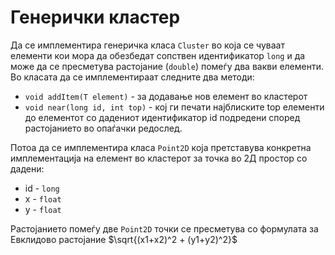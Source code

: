 # Генерички кластер

Да се имплементира генеричка класа `Cluster` во која се чуваат елементи кои мора да обезбедат сопствен идентификатор `long` и да може да се пресметува растојание (`double`) помеѓу два вакви елементи. Во класата да се имплементираат следните два методи:
- `void addItem(Т element)` - за додавање нов елемент во кластерот
- `void near(long id, int top)` - кој ги печати најблиските top елементи до елементот со дадениот идентификатор id подредени според растојанието во опаѓачки редослед.

Потоа да се имплементира класа `Point2D` која претставува конкретна имплементација на елемент во кластерот за точка во 2Д простор со дадени:
- id - `long`
- x - `float`
- y - `float`

Растојанието помеѓу две `Point2D` точки се пресметува со формулата за Евклидово растојание $\sqrt{(x1+x2)^2 + (y1+y2)^2}$